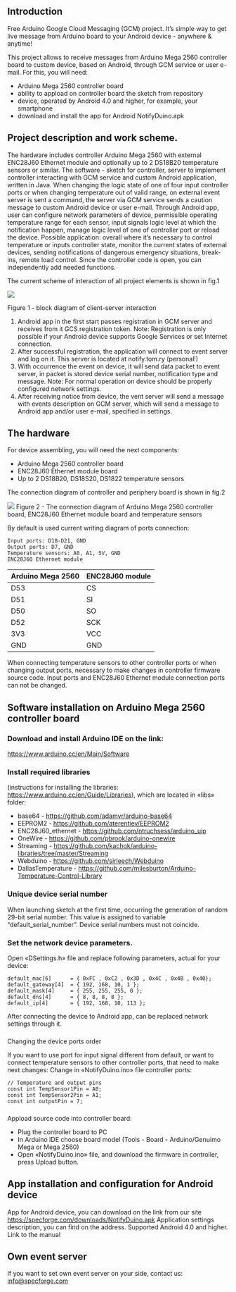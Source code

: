 ## Introduction

Free Arduino Google Cloud Messaging (GCM) project. It’s simple way to get live message from Arduino board to your Android device - anywhere & anytime!

This project allows to receive messages from Arduino Mega 2560 controller board to custom device, based on Android, through GCM service or user e-mail. 
For this, you will need:
* Arduino Mega 2560 controller board
* ability to appload on controller board the sketch from repository
* device, operated by Android 4.0 and higher, for example, your smartphone
* download and install the app for Android NotifyDuino.apk


## Project description and work scheme.

The hardware includes controller Arduino Mega 2560 with external ENC28J60 Ethernet module and optionally up to 2 DS18B20 temperature sensors or similar. 
The software - sketch for controller, server to implement controller interacting with GCM service and custom Android application, written in Java.
When changing the logic state of one of four input controller ports or when changing temperature out of valid range, on external event server is sent a command, the server via GCM service sends a caution message to custom Android device or user e-mail.
Through Android app, user can configure network parameters of device, permissible   operating temperature range for each sensor, input signals logic level at which the notification happen, manage logic level of one of controller port or reload the device.
Possible application: overall where it’s necessary to control temperature or inputs controller state, monitor the current states of external devices, sending notifications of dangerous emergency situations, break-ins, remote load control. Since the controller code is open, you can independently add needed functions.

The current scheme of interaction of all project elements is shown in fig.1

![](https://www.specforge.com/media/notifyduino_block_diagram.png)

Figure 1 - block diagram of client-server interaction


1. Android app in the first start passes registration in GCM server and receives from it GCS registration token.
Note: Registration is only possible if your Android device supports Google Services or set Internet connection. 
2. After successful registration, the application will connect to event server and log on it. This server is located at notify.tom.ry (personal!)
3. With occurrence the event on device, it will send data packet to event server, in packet is stored device serial number, notification type and message.
   Note: For normal operation on device should be properly configured network settings.
4. After receiving notice from device, the vent server will send a message with events description on GCM server, which will send a message to Android app and/or user e-mail, specified in settings.

## The hardware

For device assembling, you will need the next components:
- Arduino Mega 2560 controller board
- ENC28J60 Ethernet module board
- Up to 2 DS18B20, DS18S20, DS1822 temperature sensors

The connection diagram of controller and periphery board is shown in fig.2

![](https://www.specforge.com/media/notifyduino_connection_diagram.png)
Figure 2 - The connection diagram of Arduino Mega 2560 controller board,  ENC28J60 Ethernet module board and temperature sensors

By default is used current writing diagram of ports connection:
```
Input ports: D18-D21, GND
Output ports: D7, GND
Temperature sensors: A0, A1, 5V, GND
ENC28J60 Ethernet module
```

Arduino Mega 2560  |  ENC28J60 module
-------------------|------------------
       D53         |       CS
	   D51         |       SI
	   D50         |       SO
	   D52         |       SCK
	   3V3         |       VCC
	   GND         |       GND
	   

When connecting temperature sensors to other controller ports or when changing output ports, necessary to make changes in controller firmware source code. Input ports and ENC28J60 Ethernet module connection ports can not be changed.

## Software installation on Arduino Mega 2560 controller board

### Download and install Arduino IDE on the link:
https://www.arduino.cc/en/Main/Software

### Install required libraries 
(instructions for installing the libraries: https://www.arduino.cc/en/Guide/Libraries), which are located in «libs» folder:
- base64 - https://github.com/adamvr/arduino-base64
- EEPROM2 - https://github.com/aterentiev/EEPROM2
- ENC28J60_ethernet - https://github.com/ntruchsess/arduino_uip
- OneWire - https://github.com/pbrook/arduino-onewire
- Streaming - https://github.com/kachok/arduino-libraries/tree/master/Streaming
- Webduino - https://github.com/sirleech/Webduino
- DallasTemperature - https://github.com/milesburton/Arduino-Temperature-Control-Library

### Unique device serial number
When launching sketch at the first time, occurring the generation of random 29-bit serial number. This value is assigned to variable “default_serial_number”. Device serial numbers must not coincide.

### Set the network device parameters.
Open «DSettings.h» file and replace following parameters, actual for your device:
```
default_mac[6] 	    = { 0xFC , 0xC2 , 0x3D , 0x4C , 0x4B , 0x40};
default_gateway[4] 	= { 192, 168, 10, 1 };
default_mask[4] 	= { 255, 255, 255, 0 };
default_dns[4]   	= { 8, 8, 8, 8 };
default_ip[4]	 	= { 192, 168, 10, 113 };
```

After connecting the device to Android app, can be replaced network settings through it.

### 
Changing the device ports order

If you want to use port for input signal different from default, or want to connect temperature sensors to other controller ports, that need to make next changes:
Change in «NotifyDuino.ino» file controller ports:
```
// Temperature and output pins
const int TempSensor1Pin = A0;
const int TempSensor2Pin = A1;
const int outputPin = 7;
```

###
Appload source code into controller board:
- Plug the controller board to PC
- In Arduino IDE choose board model (Tools - Board - Arduino/Genuimo Mega or Mega 2560)
- Open «NotifyDuino.ino» file, and download the firmware in controller, press   Upload button.

## App installation and configuration for Android device

App for Android device, you can download on the link from our site https://specforge.com/downloads/NotifyDuino.apk
Application settings description, you can find on the address.
Supported Android 4.0 and higher.
Link to the manual

## Own event server
If you want to set own event server on your side, contact us: info@specforge.com

